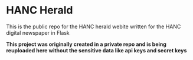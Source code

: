 # HANC Herald
This is the public repo for the HANC herald webite written for the HANC digital newspaper in Flask

**This project was originally created in a private repo and is being reuploaded here without the sensitive data like api keys and secret keys**
